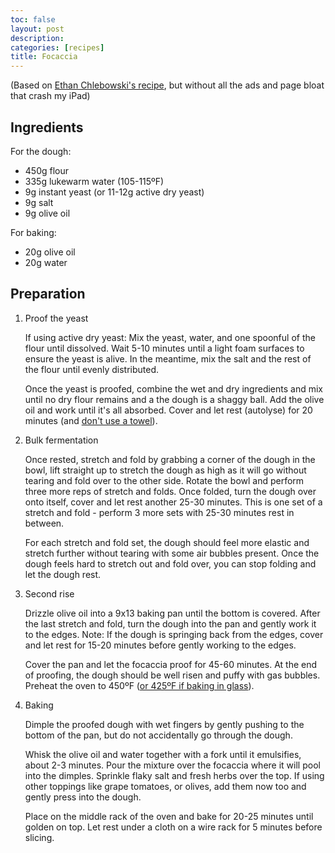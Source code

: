 ```yaml
---
toc: false
layout: post
description:
categories: [recipes]
title: Focaccia
---
```


(Based on [Ethan Chlebowski's recipe](https://www.ethanchlebowski.com/cooking-techniques-recipes/how-to-make-focaccia), but without all the ads and page bloat that crash my iPad)

## Ingredients

For the dough:

- 450g flour
- 335g lukewarm water (105-115ºF)
- 9g instant yeast (or 11-12g active dry yeast)
- 9g salt
- 9g olive oil

For baking:

- 20g olive oil
- 20g water

## Preparation

1. Proof the yeast

    If using active dry yeast: Mix the yeast, water, and one spoonful of the flour until dissolved. Wait 5-10 minutes until a light foam surfaces to ensure the yeast is alive. In the meantime, mix the salt and the rest of the flour until evenly distributed.

    Once the yeast is proofed, combine the wet and dry ingredients and mix until no dry flour remains and a the dough is a shaggy ball. Add the olive oil and work until it's all absorbed. Cover and let rest (autolyse) for 20 minutes (and [don't use a towel](https://www.kingarthurbaking.com/blog/2023/04/18/never-cover-rising-bread-dough-with-towel)).

2. Bulk fermentation

    Once rested, stretch and fold by grabbing a corner of the dough in the bowl, lift straight up to stretch the dough as high as it will go without tearing and fold over to the other side. Rotate the bowl and perform three more reps of stretch and folds. Once folded, turn the dough over onto itself, cover and let rest another 25-30 minutes. This is one set of a stretch and fold - perform 3 more sets with 25-30 minutes rest in between.

    For each stretch and fold set, the dough should feel more elastic and stretch further without tearing with some air bubbles present. Once the dough feels hard to stretch out and fold over, you can stop folding and let the dough rest.

3. Second rise

    Drizzle olive oil into a 9x13 baking pan until the bottom is covered. After the last stretch and fold, turn the dough into the pan and gently work it to the edges. Note: If the dough is springing back from the edges, cover and let rest for 15-20 minutes before gently working to the edges.

    Cover the pan and let the focaccia proof for 45-60 minutes. At the end of proofing, the dough should be well risen and puffy with gas bubbles. Preheat the oven to 450ºF ([or 425ºF if baking in glass](https://www.kingarthurbaking.com/blog/2018/03/29/glass-or-metal-or-stoneware#:~:text=The%20standard%20advice%20for%20baking,up%20to%2010%20minutes%20longer.)).

4. Baking

    Dimple the proofed dough with wet fingers by gently pushing to the bottom of the pan, but do not accidentally go through the dough.

    Whisk the olive oil and water together with a fork until it emulsifies, about 2-3 minutes. Pour the mixture over the focaccia where it will pool into the dimples. Sprinkle flaky salt and fresh herbs over the top. If using other toppings like grape tomatoes, or olives, add them now too and gently press into the dough.

    Place on the middle rack of the oven and bake for 20-25 minutes until golden on top. Let rest under a cloth on a wire rack for 5 minutes before slicing.
